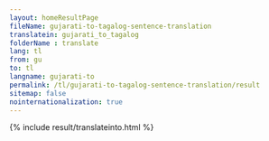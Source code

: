 ```yaml
---
layout: homeResultPage
fileName: gujarati-to-tagalog-sentence-translation
translatein: gujarati_to_tagalog
folderName : translate
lang: tl
from: gu
to: tl
langname: gujarati-to
permalink: /tl/gujarati-to-tagalog-sentence-translation/result
sitemap: false
nointernationalization: true
---
```

{% include result/translateinto.html %}

<script src="/js/result/translation.js" data-foldername="{{page.folderName}}" data-lang="{{page.lang}}"></script>
